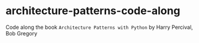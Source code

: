 # architecture-patterns-code-along
Code along the book `Architecture Patterns with Python` by Harry Percival, Bob Gregory
